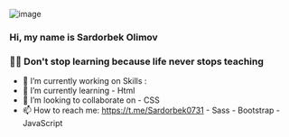 ![image](https://github.com/Sardorbek0731/sardorbek0731/assets/98644551/778dfc15-a472-453e-9ef5-b4a4d7b4f361)
### Hi, my name is Sardorbek Olimov

### 👨‍🎓 Don't stop learning because life never stops teaching

- 🔭 I’m currently working on                                 Skills :
- 🌱 I’m currently learning                                    - Html
- 👯 I’m looking to collaborate on                             - CSS
- 📫 How to reach me: https://t.me/Sardorbek0731               - Sass
                                                                - Bootstrap
                                                                - JavaScript
